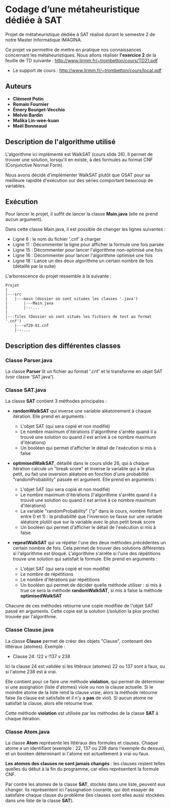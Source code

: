 # Codage d’une métaheuristique dédiée à SAT

Projet de métaheuristique dédiée à SAT réalisé durant le semestre 2 de notre Master Informatique IMAGINA.

Ce projet va permettre de mettre en pratique nos connaissances concernant les métaheuristiques.
Nous allons réaliser **l'exercice 2** de la feuille de TD suivante : http://www.lirmm.fr/~trombetton/cours/TD21.pdf

- Le support de cours : http://www.lirmm.fr/~trombetton/cours/local.pdf

## Auteurs

* **Clément Potin**
* **Romain Fournier**
* **Émery Bourget-Vecchio**
* **Melvin Bardin**
* **Malika Lin-wee-kuan**
* **Maël Bonneaud**



## Description de l'algorithme utilisé

L'algorithme ici implémenté est WalkSAT (cours slide 26). Il permet de trouver une solution, lorsqu'il en existe, à des formules au format CNF (Conjunctive Normal Form).

Nous avons décidé d'implémenter WalkSAT plutôt que GSAT pour sa meilleure rapidité d'exécution sur des séries comportant beaucoup de variables.

## Exécution

Pour lancer le projet, il suffit de lancer la classe **Main.java** (elle ne prend aucun argument).

Dans cette classe Main.java, il est possible de changer les lignes suivantes :

- Ligne 6 : le nom du fichier '.cnf' à charger
- Ligne 11 : Décommenter la ligne pour afficher la formule une fois parsée
- Ligne 15 : Décommenter pour lancer l'algorithme non-optimisé une fois
- Ligne 16 : Décommenter pour lancer l'algorithme optimisé une fois
- Ligne 18 : Lance un des deux algorithme un certain nombre de fois (détaillé par la suite)

L'arborescence du projet ressemble à la suivante :

```
Projet
|
|---src
|   |---main (dossier où sont situées les classes '.java')
|       |---Main.java
|       |---...
|
|---files (Dossier où sont situés les fichiers de test au format '.cnf')
    |---uf20-01.cnf
    |---...
```

## Description des différentes classes

### Classe Parser.java

La classe **Parser** lit un fichier au format '.cnf' et le transforme en objet SAT (voir classe 'SAT.java'). 

### Classe SAT.java

La classe **SAT** contient 3 méthodes principales :

- **randomWalkSAT** qui inverse une variable aléatoirement à chaque itération. Elle prend en arguments :
    - L'objet SAT (qui sera copié et non modifié)
    - Le nombre maximum d'itérations (l'algorithme s'arrête quand il a trouvé une solution ou quand il est arrivé à ce nombre maximum d'itérations)
    - Un booléen qui permet d'afficher le détail de l'exécution si mis à false

- **optimisedWalkSAT**, détaillé dans le cours slide 26, qui à chaque itération calcule un "break score" et inverse la variable qui a le plus petit, ou fait une inversion aléatoire en fonction d'une probabilité "randomProbability" passée en argument. Elle prend en arguments :
    - L'objet SAT (qui sera copié et non modifié)
    - Le nombre maximum d'itérations (l'algorithme s'arrête quand il a trouvé une solution ou quand il est arrivé à ce nombre maximum d'itérations)
    - La variable "randomProbability" ("p" dans le cours, nombre flottant entre 0 et 1) : la probabilité que l'inversion se fasse sur une variable aléatoire plutôt que sur la variable avec le plus petit break score
    - Un booléen qui permet d'afficher le détail de l'exécution si mis à false

- **repeatWalkSAT** qui va répéter l'une des deux méthodes précédentes un certain nombre de fois. Cela permet de trouver des solutions différentes si l'algorithme est bloqué. L'algorithme s'arrête si l'une des répétitions trouve une solution qui satisfait la formule. Elle prend en arguments :
    - L'objet SAT (qui sera copié et non modifié)
    - Le nombre de répétitions
    - Le nombre d'itérations par répétitions
    - Un booléen qui permet de décider quelle méthode utiliser : si mis à true ce sera la méthode **randomWalkSAT**, si mis à false la méthode **optimisedWalkSAT**

Chacune de ces méthodes retourne une copie modifiée de l'objet SAT passé en arguments. Cette copie est la solution (/solution la plus proche) trouvée par l'algorithme.

### Classe Clause.java

La classe **Clause** permet de créer des objets "Clause", contenant des littéraux (atomes). Exemple :

- Clause 24: !22 v !137 v 238

Ici la clause 24 est validée si les littéraux (atomes) 22 ou 137 sont à faux, ou si l'atome 238 est à vrai.

Elle contient pour ce faire une méthode **violation**, qui permet de déterminer si une assignation (liste d'atomes) viole ou non la clause actuelle. Si le moindre atome de la liste rend la clause vraie, alors la méthode retourne false (la clause est satisfaite et il n'y a **pas** de viol). Si aucun atome ne satisfait la clause, alors elle retourne true.

Cette méthode **violation** est utilisée par les méthodes de la classe **SAT** à chaque itération.

### Classe Atom.java

La classe **Atom** représente les littéraux des formules et clauses. Chaque atome a un identifiant (exemple : 22, 137 ou 238 dans l'exemple du dessus), et un booléen déterminant si l'atome est actuellement à vrai ou faux.

**Les atomes des clauses ne sont jamais changés** : les clauses restent telles quelles du début à la fin du programme, car elles représentent la formule CNF.

Par contre les atomes de la classe **SAT**, stockés dans une liste, peuvent eux changer. Ils représentent ici l'assignation courante, qui doit essayer de satisfaire chaque clause du problème (les clauses sont elles aussi stockées dans une liste de la classe **SAT**).
